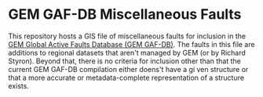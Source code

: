 GEM GAF-DB Miscellaneous Faults
===============================

This repository hosts a GIS file of miscellaneous faults for inclusion in the 
[GEM Global Active Faults Database (GEM 
GAF-DB)](https://github.com/GEMScienceTools/gem-global-active-faults). The 
faults in this file are additions to regional datasets that aren't managed by 
GEM (or by Richard Styron). Beyond that, there is no criteria for inclusion 
other than that the current GEM GAF-DB compilation either doens't have a gi ven 
structure or that a more accurate or metadata-complete representation of a 
structure exists.
